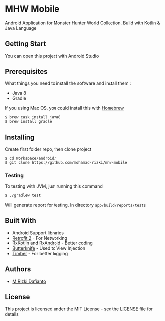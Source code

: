 MHW Mobile
==============

Android Application for Monster Hunter World Collection. Build with Kotlin & Java Language

## Getting Start

You can open this project with Android Studio

## Prerequisites

What things you need to install the software and install them :

* Java 8
* Gradle

If you using Mac OS, you could install this with [Homebrew](homebrew.sh)

```sh
$ brew cask install java8
$ brew install gradle
```

## Installing

Create first folder repo, then clone project

```sh
$ cd Workspace/android/
$ git clone https://github.com/mohamad-rizki/mhw-mobile
```

### Testing

To testing with JVM, just running this command

```sh
$ ./gradlew test
```

Will generate report for testing. In directory `app/build/reports/tests`

## Built With

* Android Support libraries
* [Retrofit 2](http://square.github.io/retrofit/) - For Networking
* [RxKotlin](https://github.com/ReactiveX/RxKotlin) and [RxAndroid](https://github.com/ReactiveX/RxAndroid) - Better coding
* [Butterknife](https://github.com/JakeWharton/butterknife) - Used to View Injection
* [Timber](https://github.com/JakeWharton/timber) - For better logging

## Authors

* [M Rizki Dafianto](https://github.com/mohamad-rizki)

## License

This project is licensed under the MIT License - see the [LICENSE](LICENSE) file for details
